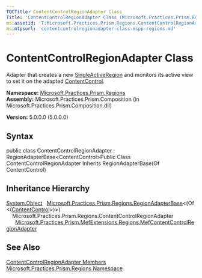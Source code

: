 ```yaml
---
TOCTitle: ContentControlRegionAdapter Class
Title: 'ContentControlRegionAdapter Class (Microsoft.Practices.Prism.Regions)'
ms:assetid: 'T:Microsoft.Practices.Prism.Regions.ContentControlRegionAdapter'
ms:mtpsurl: 'contentcontrolregionadapter-class-mspp-regions.md'
---
```


# ContentControlRegionAdapter Class

Adapter that creates a new [SingleActiveRegion](https://msdn.microsoft.com/library/microsoft.practices.prism.regions.singleactiveregion) and monitors its active view to set it on the adapted [ContentControl](http://msdn.microsoft.com/en-us/library/ms609797).

**Namespace:** [Microsoft.Practices.Prism.Regions](https://msdn.microsoft.com/library/microsoft.practices.prism.regions)
**Assembly:** Microsoft.Practices.Prism.Composition (in Microsoft.Practices.Prism.Composition.dll)

**Version:** 5.0.0.0 (5.0.0.0)

## Syntax
public class ContentControlRegionAdapter : RegionAdapterBase&lt;ContentControl&gt;Public Class ContentControlRegionAdapter Inherits RegionAdapterBase(Of ContentControl)

## Inheritance Hierarchy

[System.Object](http://msdn.microsoft.com/en-us/library/e5kfa45b)
  [Microsoft.Practices.Prism.Regions.RegionAdapterBase](https://msdn.microsoft.com/library/microsoft.practices.prism.regions.regionadapterbase%601)&lt;(Of &lt;([ContentControl](http://msdn.microsoft.com/en-us/library/ms609797)&gt;)&gt;)
    Microsoft.Practices.Prism.Regions.ContentControlRegionAdapter
      [Microsoft.Practices.Prism.MefExtensions.Regions.MefContentControlRegionAdapter](https://msdn.microsoft.com/library/microsoft.practices.prism.mefextensions.regions.mefcontentcontrolregionadapter)

## See Also
[ContentControlRegionAdapter Members](https://msdn.microsoft.com/allmembers.t:microsoft.practices.prism.regions.contentcontrolregionadapter)<br/>
[Microsoft.Practices.Prism.Regions Namespace](https://msdn.microsoft.com/library/microsoft.practices.prism.regions)<br/>